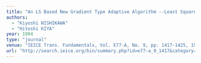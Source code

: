 ```yaml
---
title: "An LS Based New Gradient Type Adaptive Algorithm --Least Squares Gradient--"
authors:
  - "Kiyoshi NISHIKAWA"
  - "Hitoshi KIYA"
year: 1994
type: "journal"
venue: "IEICE Trans. Fundamentals, Vol. E77-A, No. 9, pp. 1417-1425, 1994-09-01."
url: "http://search.ieice.org/bin/summary.php?id=e77-a_9_1417&category=A&year=1994&lang=E&abst="
---
```

